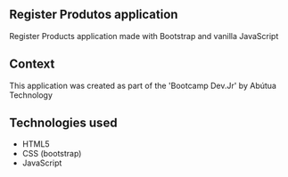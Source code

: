 ## Register Produtos application
<p>Register Products application made with Bootstrap and vanilla JavaScript</p>

## Context
<p>This application was created as part of the 'Bootcamp Dev.Jr' by Abútua Technology</p>

## Technologies used
<ul>
    <li>HTML5</li>
    <li>CSS (bootstrap)</li>
    <li>JavaScript</li>
</ul>
